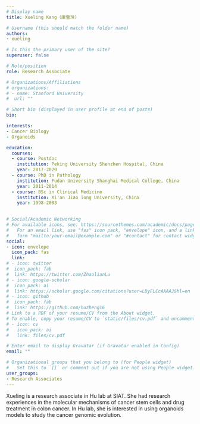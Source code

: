 ```yaml
---
# Display name
title: Xueling Kang（康雪玲)

# Username (this should match the folder name)
authors:
- xueling

# Is this the primary user of the site?
superuser: false

# Role/position
role: Research Associate

# Organizations/Affiliations
# organizations:
# - name: Stanford University
#  url: ""

# Short bio (displayed in user profile at end of posts)
bio: 

interests:
- Cancer Biology
- Organoids

education:
  courses:
  - course: Postdoc
    institution: Peking University Shenzhen Hospital, China
    year: 2017-2020
  - course: PhD in Pathology 
    institution: Fudan University Shanghai Medical College, China
    year: 2011-2014
  - course: BSc in Clinical Medicine
    institution: Xi'an Jiao Tong University, China
    year: 1998-2003
    

# Social/Academic Networking
# For available icons, see: https://sourcethemes.com/academic/docs/page-builder/#icons
#   For an email link, use "fas" icon pack, "envelope" icon, and a link in the
#   form "mailto:your-email@example.com" or "#contact" for contact widget.
social:
- icon: envelope
  icon_pack: fas
  link: 
# - icon: twitter
#  icon_pack: fab
#  link: https://twitter.com/ZhaolianLu
# - icon: google-scholar
#  icon_pack: ai
#  link: https://scholar.google.com/citations?user=LDyFLCcAAAAJ&hl=en
# - icon: github
#  icon_pack: fab
#  link: https://github.com/huzheng16
# Link to a PDF of your resume/CV from the About widget.
# To enable, copy your resume/CV to `static/files/cv.pdf` and uncomment the lines below.
# - icon: cv
#   icon_pack: ai
#   link: files/cv.pdf

# Enter email to display Gravatar (if Gravatar enabled in Config)
email: ""

# Organizational groups that you belong to (for People widget)
#   Set this to `[]` or comment out if you are not using People widget.
user_groups:
- Research Associates
---
```


Xueling is a research associate in Hu lab at SIAT. She had research experiences in the molecular mechanisms of cancer stem cells and drug treatment in colon cancer. In Hu lab, she is interested in using organoids models to study the cancer genomic evolution.
